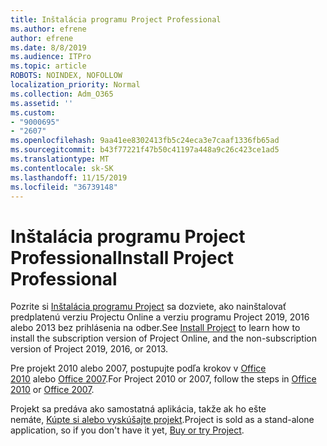 ```yaml
---
title: Inštalácia programu Project Professional
ms.author: efrene
author: efrene
ms.date: 8/8/2019
ms.audience: ITPro
ms.topic: article
ROBOTS: NOINDEX, NOFOLLOW
localization_priority: Normal
ms.collection: Adm_O365
ms.assetid: ''
ms.custom:
- "9000695"
- "2607"
ms.openlocfilehash: 9aa41ee8302413fb5c24eca3e7caaf1336fb65ad
ms.sourcegitcommit: b43f77221f47b50c41197a448a9c26c423ce1ad5
ms.translationtype: MT
ms.contentlocale: sk-SK
ms.lasthandoff: 11/15/2019
ms.locfileid: "36739148"
---
```

# <a name="install-project-professional"></a><span data-ttu-id="ede58-102">Inštalácia programu Project Professional</span><span class="sxs-lookup"><span data-stu-id="ede58-102">Install Project Professional</span></span>

<span data-ttu-id="ede58-103">Pozrite si [Inštalácia programu Project](https://support.office.com/article/install-project-7059249b-d9fe-4d61-ab96-5c5bf435f281) sa dozviete, ako nainštalovať predplatenú verziu Projectu Online a verziu programu Project 2019, 2016 alebo 2013 bez prihlásenia na odber.</span><span class="sxs-lookup"><span data-stu-id="ede58-103">See [Install Project](https://support.office.com/article/install-project-7059249b-d9fe-4d61-ab96-5c5bf435f281) to learn how to install the subscription version of Project Online, and the non-subscription version of Project 2019, 2016, or 2013.</span></span> 

<span data-ttu-id="ede58-104">Pre projekt 2010 alebo 2007, postupujte podľa krokov v [Office 2010](https://support.office.com/article/install-office-2010-1b8f3c9b-bdd2-4a4f-8c88-aa756546529d) alebo [Office 2007](https://support.office.com/article/install-office-2007-88a8e329-3335-4f82-abb2-ecea3e319657).</span><span class="sxs-lookup"><span data-stu-id="ede58-104">For Project 2010 or 2007, follow the steps in [Office 2010](https://support.office.com/article/install-office-2010-1b8f3c9b-bdd2-4a4f-8c88-aa756546529d) or [Office 2007](https://support.office.com/article/install-office-2007-88a8e329-3335-4f82-abb2-ecea3e319657).</span></span> 

<span data-ttu-id="ede58-105">Projekt sa predáva ako samostatná aplikácia, takže ak ho ešte nemáte, [Kúpte si alebo vyskúšajte projekt](https://products.office.com/project).</span><span class="sxs-lookup"><span data-stu-id="ede58-105">Project is sold as a stand-alone application, so if you don't have it yet, [Buy or try Project](https://products.office.com/project).</span></span> 





